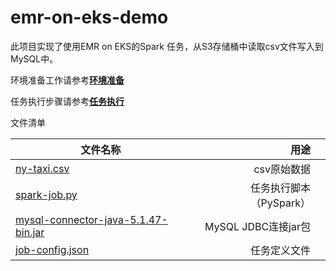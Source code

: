 # emr-on-eks-demo

此项目实现了使用EMR on EKS的Spark 任务，从S3存储桶中读取csv文件写入到MySQL中。

环境准备工作请参考[**环境准备**](https://github.com/ywyang/emr-on-eks-demo/blob/main/docs/init.md)

任务执行步骤请参考[**任务执行**](https://github.com/ywyang/emr-on-eks-demo/blob/main/docs/demo.md)

文件清单


| 文件名称 | 用途 |  |
| -- | ---: | :--: |
| [ny-taxi.csv](https://github.com/ywyang/emr-on-eks-demo/blob/main/input/ny-taxi.csv) | csv原始数据 |     |
| [spark-job.py](https://github.com/ywyang/emr-on-eks-demo/blob/main/source/spark-job.py) | 任务执行脚本（PySpark） |     |
| [mysql-connector-java-5.1.47-bin.jar](https://github.com/ywyang/emr-on-eks-demo/blob/main/source/mysql-connector-java-5.1.47-bin.jar) | MySQL  JDBC连接jar包 |     |
| [job-config.json](https://github.com/ywyang/emr-on-eks-demo/blob/main/source/job-config.json) | 任务定义文件 | |
